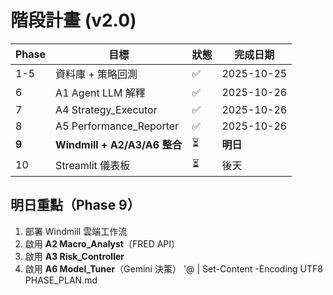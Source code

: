 # 階段計畫 (v2.0)

| Phase | 目標 | 狀態 | 完成日期 |
|-------|------|------|----------|
| 1-5 | 資料庫 + 策略回測 | ✅ | 2025-10-25 |
| 6 | A1 Agent LLM 解釋 | ✅ | 2025-10-26 |
| 7 | A4 Strategy_Executor | ✅ | 2025-10-26 |
| 8 | A5 Performance_Reporter | ✅ | 2025-10-26 |
| **9** | **Windmill + A2/A3/A6 整合** | ⏳ | **明日** |
| 10 | Streamlit 儀表板 | ⏳ | 後天 |

## 明日重點（Phase 9）
1. 部署 Windmill 雲端工作流
2. 啟用 **A2 Macro_Analyst**（FRED API）
3. 啟用 **A3 Risk_Controller**
4. 啟用 **A6 Model_Tuner**（Gemini 決策）
'@ | Set-Content -Encoding UTF8 PHASE_PLAN.md